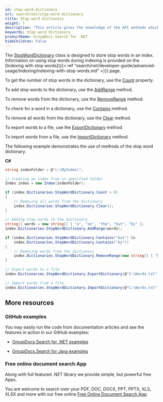 ```yaml
---
id: stop-word-dictionary
url: search/net/stop-word-dictionary
title: Stop word dictionary
weight: 7
description: "This article gives the knowledge of the API methods which can be used to perform operations about stop word dictionary."
keywords: Stop word dictionary
productName: GroupDocs.Search for .NET
hideChildren: False
---
```

The [StopWordDictionary](https://reference.groupdocs.com/net/search/groupdocs.search.dictionaries/stopworddictionary) class is designed to store stop words in an index. Information on using stop words during indexing is provided on the [Indexing with stop words]({{< ref "search/net/developer-guide/advanced-usage/indexing/indexing-with-stop-words.md" >}}) page.

To get the number of stop words in the dictionary, use the [Count](https://reference.groupdocs.com/net/search/groupdocs.search.dictionaries/stopworddictionary/properties/count) property.

To add stop words to the dictionary, use the [AddRange](https://reference.groupdocs.com/net/search/groupdocs.search.dictionaries/stopworddictionary/methods/addrange/index) method.

To remove words from the dictionary, use the [RemoveRange](https://reference.groupdocs.com/net/search/groupdocs.search.dictionaries/stopworddictionary/methods/removerange/index) method.

To check for a word in a dictionary, use the [Contains](https://reference.groupdocs.com/net/search/groupdocs.search.dictionaries/stopworddictionary/methods/contains) method.

To remove all words from the dictionary, use the [Clear](https://reference.groupdocs.com/net/search/groupdocs.search.dictionaries/stopworddictionary/methods/clear) method.

To export words to a file, use the [ExportDictionary](https://reference.groupdocs.com/net/search/groupdocs.search.dictionaries/dictionarybase/methods/exportdictionary) method.

To import words from a file, use the [ImportDictionary](https://reference.groupdocs.com/net/search/groupdocs.search.dictionaries/dictionarybase/methods/importdictionary) method.

The following example demonstrates the use of methods of the stop word dictionary.

**C#**

```csharp
string indexFolder = @"c:\MyIndex\";
 
// Creating an index from in specified folder
Index index = new Index(indexFolder);
 
if (index.Dictionaries.StopWordDictionary.Count > 0)
{
    // Removing all words from the dictionary
    index.Dictionaries.StopWordDictionary.Clear();
}
 
// Adding stop words to the dictionary
string[] words = new string[] { "a", "an", "the", "but", "by" };
index.Dictionaries.StopWordDictionary.AddRange(words);
 
if (index.Dictionaries.StopWordDictionary.Contains("but") &&
    index.Dictionaries.StopWordDictionary.Contains("by"))
{
    // Removing words from the dictionary
    index.Dictionaries.StopWordDictionary.RemoveRange(new string[] { "but", "by" });
}
 
// Export words to a file
index.Dictionaries.StopWordDictionary.ExportDictionary(@"C:\Words.txt");
 
// Import words from a file
index.Dictionaries.StopWordDictionary.ImportDictionary(@"C:\Words.txt");
```

## More resources

### GitHub examples

You may easily run the code from documentation articles and see the features in action in our GitHub examples:

*   [GroupDocs.Search for .NET examples](https://github.com/groupdocs-search/GroupDocs.Search-for-.NET)
    
*   [GroupDocs.Search for Java examples](https://github.com/groupdocs-search/GroupDocs.Search-for-Java)
    

### Free online document search App

Along with full featured .NET library we provide simple, but powerful free Apps.

You are welcome to search over your PDF, DOC, DOCX, PPT, PPTX, XLS, XLSX and more with our free online [Free Online Document Search App](https://products.groupdocs.app/search).
